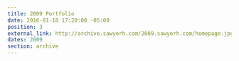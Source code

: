 ```yaml
---
title: 2009 Portfolio
date: 2016-01-18 17:20:00 -05:00
position: 3
external_link: http://archive.sawyerh.com/2009.sawyerh.com/homepage.jpg
dates: 2009
section: archive
---
```


